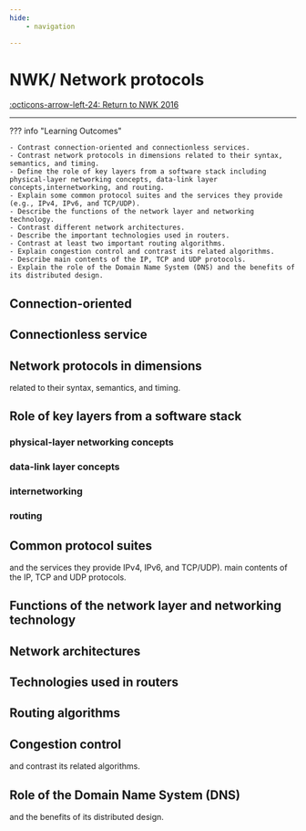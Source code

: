 ```yaml
---
hide:
    - navigation

---
```

# NWK/ Network protocols

[:octicons-arrow-left-24: Return to NWK 2016](/Knowledge-Notebook/Networking-Communication/NWK_2016/)

---

??? info "Learning Outcomes"

    - Contrast connection-oriented and connectionless services.
    - Contrast network protocols in dimensions related to their syntax, semantics, and timing.
    - Define the role of key layers from a software stack including physical-layer networking concepts, data-link layer concepts,internetworking, and routing.
    - Explain some common protocol suites and the services they provide (e.g., IPv4, IPv6, and TCP/UDP).
    - Describe the functions of the network layer and networking technology.
    - Contrast different network architectures.
    - Describe the important technologies used in routers.
    - Contrast at least two important routing algorithms.
    - Explain congestion control and contrast its related algorithms.
    - Describe main contents of the IP, TCP and UDP protocols.
    - Explain the role of the Domain Name System (DNS) and the benefits of its distributed design.

## Connection-oriented

## Connectionless service

## Network protocols in dimensions

related to their syntax, semantics, and timing.

## Role of key layers from a software stack

### physical-layer networking concepts

### data-link layer concepts

### internetworking

### routing

## Common protocol suites

and the services they provide IPv4, IPv6, and TCP/UDP).
main contents of the IP, TCP and UDP protocols.

## Functions of the network layer and networking technology

## Network architectures

## Technologies used in routers

## Routing algorithms

## Congestion control

and contrast its related algorithms.

## Role of the Domain Name System (DNS)

and the benefits of its distributed design.
